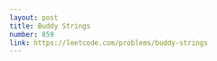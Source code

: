 ```yaml
---
layout: post
title: Buddy Strings
number: 859
link: https://leetcode.com/problems/buddy-strings
---
```

